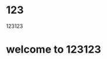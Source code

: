 # 123
123123
<!DOCTYPE html>
<html>
<head>
<title>Page Title</title>
</head>
  <bobd>
    <h1> welcome to 123123 </h1>
    </body>
  </html>
